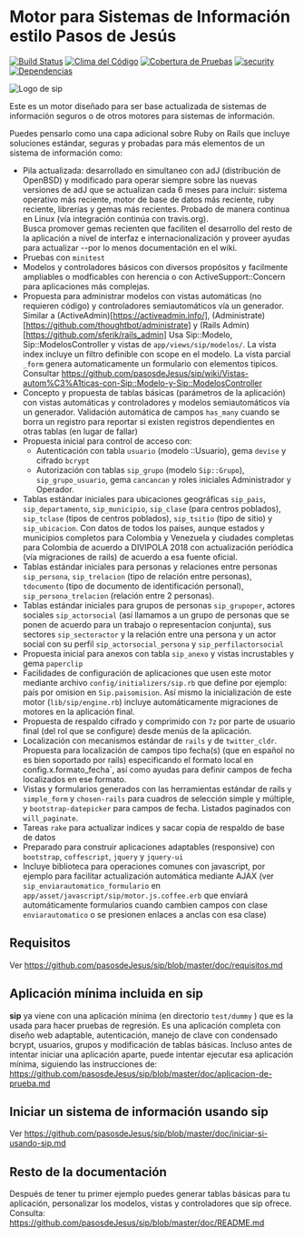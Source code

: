 # Motor para Sistemas de Información estilo Pasos de Jesús
[![Build Status](https://semaphoreci.com/api/v1/vtamara/sip/branches/master/badge.svg)](https://semaphoreci.com/vtamara/sip) [![Clima del Código](https://codeclimate.com/github/pasosdeJesus/sip/badges/gpa.svg)](https://codeclimate.com/github/pasosdeJesus/sip) [![Cobertura de Pruebas](https://codeclimate.com/github/pasosdeJesus/sip/badges/coverage.svg)](https://codeclimate.com/github/pasosdeJesus/sip) [![security](https://hakiri.io/github/pasosdeJesus/sip/master.svg)](https://hakiri.io/github/pasosdeJesus/sip/master) [![Dependencias](https://gemnasium.com/pasosdeJesus/sip.svg)](https://gemnasium.com/pasosdeJesus/sip) 

![Logo de sip](https://raw.githubusercontent.com/pasosdeJesus/sip/master/test/dummy/app/assets/images/logo.jpg)

Este es un motor diseñado para ser base actualizada de sistemas de información 
seguros o de otros motores para sistemas de información.

Puedes pensarlo como una capa adicional sobre Ruby on Rails que incluye 
soluciones estándar, seguras y probadas para más elementos de un sistema 
de información como:

- Pila actualizada: desarrollado en simultaneo con adJ (distribución de 
  OpenBSD) y modificado para operar siempre sobre las nuevas versiones
  de adJ que se actualizan cada 6 meses para incluir:
  sistema operativo más reciente, motor de base de datos más reciente, 
  ruby reciente, librerías y gemas más recientes.   Probado de manera 
  continua en Linux (vía integración continúa con travis.org).  
  Busca promover gemas recienten que faciliten el desarrollo del resto
  de la aplicación a nivel de interfaz e internacionalización y proveer
  ayudas para actualizar --por lo menos documentación en el wiki.
- Pruebas con ```minitest```
- Modelos y controladores básicos con diversos propósitos y facilmente 
  ampliables o modficables con herencia o con ActiveSupport::Concern 
  para aplicaciones más complejas.
- Propuesta para administrar modelos con vistas automáticas (no requieren 
  código) y controladores semiautomáticos vía un generador.  Similar a 
  (ActiveAdmin)[https://activeadmin.info/],
  (Administrate)[https://github.com/thoughtbot/administrate] y
  (Rails Admin)[https://github.com/sferik/rails_admin]
  Usa Sip::Modelo, Sip::ModelosController y vistas de 
  ```app/views/sip/modelos/```. La vista index incluye
  un filtro definible con scope en el modelo.  La vista parcial
  `_form` genera automaticamente un formulario con elementos tipicos.
  Consultar https://github.com/pasosdeJesus/sip/wiki/Vistas-autom%C3%A1ticas-con-Sip::Modelo-y-Sip::ModelosController
- Concepto y propuesta de tablas básicas (parámetros de la aplicación) con
  vistas automáticas y controladores y modelos semiautomáticos vía un 
  generador. 
  Validación automática de campos ```has_many``` cuando se borra un registro 
  para reportar si existen  registros dependientes en otras tablas (en lugar 
  de fallar)
- Propuesta inicial para control de acceso con:
  - Autenticación con tabla ```usuario``` (modelo ::Usuario), gema ```devise``` 
    y cifrado ```bcrypt```
  - Autorización con tablas ```sip_grupo``` (modelo `Sip::Grupo`), 
    `sip_grupo_usuario`, gema ```cancancan``` 
 y roles iniciales Administrador y Operador.
- Tablas estándar iniciales para ubicaciones geográficas ```sip_pais```, 
  ```sip_departamento```, ```sip_municipio```, ```sip_clase``` (para centros 
  poblados), ```sip_tclase``` (tipos de centros poblados), ```sip_tsitio``` 
  (tipo de sitio) y ```sip_ubicacion```. Con datos de todos los paises, 
  aunque estados y municipios completos para Colombia y Venezuela y ciudades 
  completas para Colombia de acuerdo a DIVIPOLA 2018 con actualización 
  periódica (vía migraciones de rails) de acuerdo a esa fuente oficial.
- Tablas estándar iniciales para personas y relaciones entre personas 
  ```sip_persona```, ```sip_trelacion``` (tipo de relación entre personas),  
  ```tdocumento``` (tipo de documento de identificación personal), 
  ```sip_persona_trelacion``` (relación entre 2 personas).
- Tablas estándar iniciales para grupos de personas 
  `sip_grupoper`, actores sociales `sip_actorsocial` (así llamamos a un grupo
  de personas que se ponen de acuerdo para un trabajo o representacíon
  conjunta), sus sectores `sip_sectoractor` y la relación entre una persona 
  y un actor social con su perfil `sip_actorsocial_persona` y 
  `sip_perfilactorsocial`
- Propuesta inicial para anexos con tabla ```sip_anexo``` y vistas 
  incrustables y gema ```paperclip```
- Facilidades de configuración de aplicaciones que usen este motor mediante 
  archivo ```config/initializers/sip.rb``` que define por ejemplo: país por 
  omision en ```Sip.paisomision```.  Así mismo la inicialización de este 
  motor (```lib/sip/engine.rb```) incluye automáticamente migraciones de 
  motores en la aplicación final.
- Propuesta de respaldo cifrado y comprimido con `7z` por parte de usuario 
  final (del rol que se configure) desde menús de la aplicación.
- Localización con mecanismos estándar de `rails` y de ```twitter_cldr```.
  Propuesta para localización de campos tipo fecha(s) (que en español no es 
  bien soportado por rails) especificando el formato local en 
   config.x.formato_fecha`, así como ayudas para definir campos de fecha 
  localizados en ese formato.
- Vistas y formularios generados con las herramientas estándar de rails 
  y `simple_form` y `chosen-rails` para cuadros de selección simple y múltiple,
  y `bootstrap-datepicker` para campos de fecha. 
  Listados paginados con `will_paginate`.
- Tareas `rake` para actualizar indices y sacar copia de respaldo de base 
  de datos
- Preparado para construir aplicaciones adaptables (responsive) con 
  `bootstrap`, `coffescript`, `jquery` y `jquery-ui`
- Incluye biblioteca para operaciones comunes con javascript, por ejemplo para 
  facilitar actualización automática mediante AJAX (ver 
  `sip_enviarautomatico_formulario` en 
  `app/asset/javascript/sip/motor.js.coffee.erb` que enviará
  automáticamente formularios cuando cambien campos con clase
  ```enviarautomatico``` o se presionen enlaces a anclas con esa clase)

## Requisitos

Ver <https://github.com/pasosdeJesus/sip/blob/master/doc/requisitos.md>

## Aplicación mínima incluida en sip

**sip** ya viene con una aplicación mínima (en directorio ```test/dummy``` ) 
que es la usada para hacer pruebas de regresión.  Es una aplicación completa 
con diseño web adaptable, autenticación, manejo de clave con condensado bcrypt,
usuarios, grupos y modificación de tablas básicas. Incluso antes de intentar 
iniciar una aplicación aparte, puede intentar ejecutar esa aplicación mínima, 
siguiendo las instrucciones de:
<https://github.com/pasosdeJesus/sip/blob/master/doc/aplicacion-de-prueba.md>

## Iniciar un sistema de información usando sip

Ver <https://github.com/pasosdeJesus/sip/blob/master/doc/iniciar-si-usando-sip.md>

## Resto de la documentación 

Después de tener tu primer ejemplo puedes generar tablas básicas para 
tu aplicación, personalizar los modelos, vistas y controladores que sip 
ofrece. Consulta: <https://github.com/pasosdeJesus/sip/blob/master/doc/README.md>


